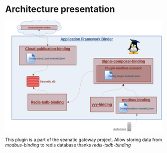 # Architecture presentation

![project schema](./img/project_schema.png)

This plugin is a part of the seanatic gateway project. Allow storing data from *modbus-binding* to redis database thanks *redis-tsdb-binding*
